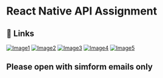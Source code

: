 
# React Native API Assignment



## 🔗 Links
[![Image1]()](https://simformsolutionspvtltd-my.sharepoint.com/:i:/g/personal/qaisarali_s_simformsolutions_com/Ee4NrOvjt6RNjGzMSbBWBFsB-DyJtUOr9wesayHZwnUjPw?e=FthpAC)
[![Image2]()](https://simformsolutionspvtltd-my.sharepoint.com/:i:/g/personal/qaisarali_s_simformsolutions_com/Ec-qSFkfihlDq9Ib_b-AvowBl3sVx4khJ6nZQPfsG0tdlQ?e=lmt5i3)
[![Image3]()](https://simformsolutionspvtltd-my.sharepoint.com/:i:/g/personal/qaisarali_s_simformsolutions_com/EVHvv9swJE9FpgSncMMJ3WoBCIOvJczCGC7hqFGXUXtRew?e=qO6Rf4)
[![Image4]()](https://simformsolutionspvtltd-my.sharepoint.com/:i:/g/personal/qaisarali_s_simformsolutions_com/EV7fi_PeFQxJkW4iL_sRtAsBzmLXwrpXBdwFMM-1x6rLMQ?e=2vDQmK)
[![Image5]()](https://simformsolutionspvtltd-my.sharepoint.com/:i:/g/personal/qaisarali_s_simformsolutions_com/EfBJxS1uqTxNstqyGTHK3KwBTjoku1j0y0uPmV4CmtVOmg?e=2TlKat)

## Please open with simform emails only

